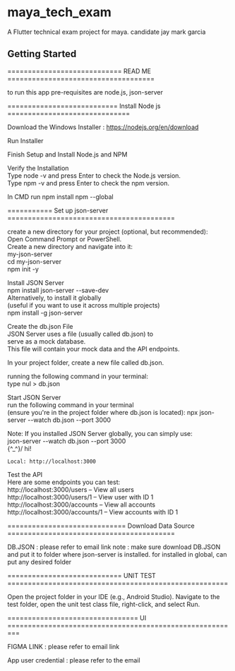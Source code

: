 # maya_tech_exam

A  Flutter technical exam project for maya. candidate jay mark garcia

## Getting Started

============================ READ ME ====================================	 
									 
to run this app pre-requisites are node.js, json-server			 
									  
=========================== Install Node js ==============================		
									  
Download the Windows Installer : https://nodejs.org/en/download		 
									
Run Installer								
									
Finish Setup and Install Node.js and NPM				 
									
Verify the Installation							 
	Type node -v and press Enter to check the Node.js version.	 
	Type npm -v and press Enter to check the npm version.		 
									
In CMD run npm install npm --global					
									
=========== Set up json-server =========================================
									
create a new directory for your project (optional, but recommended):	
Open Command Prompt or PowerShell.					
Create a new directory and navigate into it:				
	my-json-server							
	cd my-json-server					
	npm init -y							
									
Install JSON Server							
	npm install json-server --save-dev				
Alternatively, to install it globally 					
(useful if you want to use it across multiple projects)			
	npm install -g json-server					
									
Create the db.json File							
JSON Server uses a file (usually called db.json) to 			
serve as a mock database. 						
This file will contain your mock data and the API endpoints.		
									
In your project folder, create a new file called db.json.		
									
running the following command in your terminal:				
	type nul > db.json						
									
Start JSON Server							
run the following command in your terminal 				
	(ensure you're in the project folder where db.json is located):	
	npx json-server --watch db.json --port 3000			
									
Note: If you installed JSON Server globally, you can simply use:	
	json-server --watch db.json --port 3000				
	\{^_^}/ hi!							
									
	Local: http://localhost:3000					
									
Test the API								
Here are some endpoints you can test:					
http://localhost:3000/users – View all users				
http://localhost:3000/users/1 – View user with ID 1			
http://localhost:3000/accounts – View all accounts			
http://localhost:3000/accounts/1 – View accounts with ID 1		
									


============================= Download Data Source =========================================

DB.JSON : please refer to email link
	note : make sure download DB.JSON and put it to folder where json-server is installed.
	for installed in global, can put any desired folder

============================ UNIT TEST ======================================================

Open the project folder in your IDE (e.g., Android Studio).
Navigate to the test folder, open the unit test class file, right-click, and select Run.


================================ UI =========================================================

FIGMA LINK : please refer to email link

App user credential : please refer to the email

